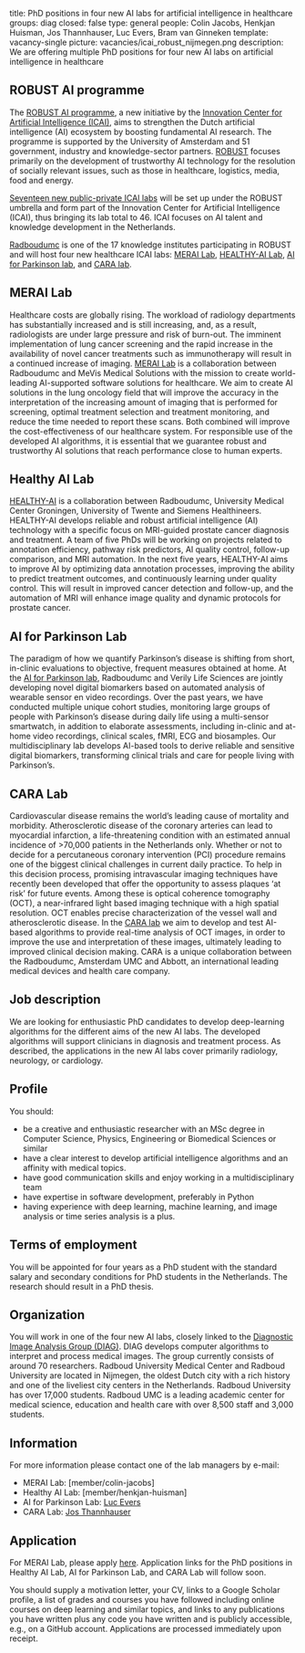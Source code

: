 title: PhD positions in four new AI labs for artificial intelligence in healthcare
groups: diag
closed: false
type: general 
people: Colin Jacobs, Henkjan Huisman, Jos Thannhauser, Luc Evers, Bram van Ginneken
template: vacancy-single
picture: vacancies/icai_robust_nijmegen.png
description: We are offering multiple PhD positions for four new AI labs on artificial intelligence in healthcare

## ROBUST AI programme
The [ROBUST AI programme](https://icai.ai/ltp-robust/), a new initiative by the [Innovation Center for Artificial Intelligence (ICAI)](https://icai.ai/), aims to strengthen the Dutch artificial intelligence (AI) ecosystem by boosting fundamental AI research. The programme is supported by the University of Amsterdam and 51 government, industry and knowledge-sector partners. [ROBUST](https://icai.ai/ltp-robust/) focuses primarily on the development of trustworthy AI technology for the resolution of socially relevant issues, such as those in healthcare, logistics, media, food and energy.

[Seventeen new public-private ICAI labs](https://icai.ai/labs-robust/) will be set up under the ROBUST umbrella and form part of the Innovation Center for Artificial Intelligence (ICAI), thus bringing its lab total to 46. ICAI focuses on AI talent and knowledge development in the Netherlands.

[Radboudumc](https://www.radboudumc.nl/) is one of the 17 knowledge institutes participating in ROBUST and will host four new healthcare ICAI labs: [MERAI Lab](https://icai.ai/icai-labs/merai/), [HEALTHY-AI Lab](https://icai.ai/icai-labs/healthyai/), [AI for Parkinson lab](https://icai.ai/icai-labs/ai-for-parkinson/), and [CARA lab](https://icai.ai/icai-labs/cara/).

## MERAI Lab
Healthcare costs are globally rising. The workload of radiology departments has substantially increased and is still increasing, and, as a result, radiologists are under large pressure and risk of burn-out. The imminent implementation of lung cancer screening and the rapid increase in the availability of novel cancer treatments such as immunotherapy will result in a continued increase of imaging. [MERAI Lab](https://icai.ai/icai-labs/merai/) is a collaboration between Radboudumc and MeVis Medical Solutions with the mission to create world-leading AI-supported software solutions for healthcare.  We aim to create AI solutions in the lung oncology field that will improve the accuracy in the interpretation of the increasing amount of imaging that is performed for screening, optimal treatment selection and treatment monitoring, and reduce the time needed to report these scans. Both combined will improve the cost-effectiveness of our healthcare system. For responsible use of the developed AI algorithms, it is essential that we guarantee robust and trustworthy AI solutions that reach performance close to human experts.

## Healthy AI Lab
[HEALTHY-AI](https://icai.ai/icai-labs/healthyai/) is a collaboration between Radboudumc, University Medical Center Groningen, University of Twente and Siemens Healthineers. HEALTHY-AI develops reliable and robust artificial intelligence (AI) technology with a specific focus on MRI-guided prostate cancer diagnosis and treatment. A team of five PhDs will be working on projects related to annotation efficiency, pathway risk predictors, AI quality control, follow-up comparison, and MRI automation. In the next five years, HEALTHY-AI aims to improve AI by optimizing data annotation processes, improving the ability to predict treatment outcomes, and continuously learning under quality control. This will result in improved cancer detection and follow-up, and the automation of MRI will enhance image quality and dynamic protocols for prostate cancer.

## AI for Parkinson Lab
The paradigm of how we quantify Parkinson’s disease is shifting from short, in-clinic evaluations to objective, frequent measures obtained at home. At the [AI for Parkinson lab](https://icai.ai/icai-labs/ai-for-parkinson/), Radboudumc and Verily Life Sciences are jointly developing novel digital biomarkers based on automated analysis of wearable sensor en video recordings. Over the past years, we have conducted multiple unique cohort studies, monitoring large groups of people with Parkinson’s disease during daily life using a multi-sensor smartwatch, in addition to elaborate assessments, including in-clinic and at-home video recordings, clinical scales, fMRI, ECG and biosamples. Our multidisciplinary lab develops AI-based tools to derive reliable and sensitive digital biomarkers, transforming clinical trials and care for people living with Parkinson’s. 

## CARA Lab
Cardiovascular disease remains the world’s leading cause of mortality and morbidity. Atherosclerotic disease of the coronary arteries can lead to myocardial infarction, a life-threatening condition with an estimated annual incidence of >70,000 patients in the Netherlands only. Whether or not to decide for a percutaneous coronary intervention (PCI) procedure remains one of the biggest clinical challenges in current daily practice. To help in this decision process, promising intravascular imaging techniques have recently been developed that offer the opportunity to assess plaques ‘at risk’ for future events. Among these is optical coherence tomography (OCT), a near-infrared light based imaging technique with a high spatial resolution. OCT enables precise characterization of the vessel wall and atherosclerotic disease. In the [CARA lab](https://icai.ai/icai-labs/cara/) we aim to develop and test AI-based algorithms to provide real-time analysis of OCT images, in order to improve the use and interpretation of these images, ultimately leading to improved clinical decision making. CARA is a unique collaboration between the Radboudumc, Amsterdam UMC and Abbott, an international leading medical devices and health care company.


## Job description
We are looking for enthusiastic PhD candidates to develop deep-learning algorithms for the different aims of the new AI labs. The developed algorithms will support clinicians in diagnosis and treatment process. As described, the applications in the new AI labs cover primarily radiology, neurology, or cardiology.

## Profile
You should:

* be a creative and enthusiastic researcher with an MSc degree in Computer Science, Physics, Engineering or Biomedical Sciences or similar
* have a clear interest to develop artificial intelligence algorithms and an affinity with medical topics. 
* have good communication skills and enjoy working in a multidisciplinary team
* have expertise in software development, preferably in Python
* having experience with deep learning, machine learning, and image analysis or time series analysis is a plus. 

## Terms of employment
You will be appointed for four years as a PhD student with the standard salary and secondary conditions for PhD students in the Netherlands. The research should result in a PhD thesis.

## Organization
You will work in one of the four new AI labs, closely linked to the [Diagnostic Image Analysis Group (DIAG)](https://www.diagnijmegen.nl/). DIAG develops computer algorithms to interpret and process medical images. The group currently consists of around 70 researchers. Radboud University Medical Center and Radboud University are located in Nijmegen, the oldest Dutch city with a rich history and one of the liveliest city centers in the Netherlands. Radboud University has over 17,000 students. Radboud UMC is a leading academic center for medical science, education and health care with over 8,500 staff and 3,000 students.

## Information
For more information please contact one of the lab managers by e-mail:

* MERAI Lab: [member/colin-jacobs]
* Healthy AI Lab: [member/henkjan-huisman]
* AI for Parkinson Lab: [Luc Evers](mailto:luc.evers@radboudumc.nl)
* CARA Lab: [Jos Thannhauser](mailto:jos.thannhauser@radboudumc.nl)

## Application
For MERAI Lab, please apply [here](https://www.diagnijmegen.nl/vacancies/merai_vacancy/). Application links for the PhD positions in Healthy AI Lab, AI for Parkinson Lab, and CARA Lab will follow soon. 

You should supply a motivation letter, your CV, links to a Google Scholar profile, a list of grades and courses you have followed including online courses on deep learning and similar topics, and links to any publications you have written plus any code you have written and is publicly accessible, e.g., on a GitHub account. Applications are processed immediately upon receipt. 
